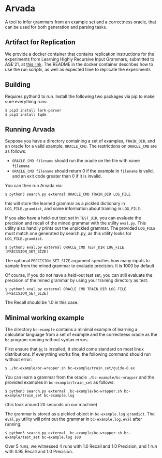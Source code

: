 # Arvada

A tool to infer grammars from an example set and a correctness oracle, that can be used for both generation and parsing tasks.

## Artifact for Replication

We provide a docker container that contains replication instructions for the experiments from Learning Highly Recursive Input Grammars, submitted to ASE'21, at [this link](https://drive.google.com/file/d/1DfPd0eb9YPUkPo4hsr35PQC6ChzZ7ob0/view?usp=sharing). The README in the docker container describes how to use the run scripts, as well as expected time to replicate the experiments

## Building

Requires python3 to run. Install the following two packages via pip to make sure everything runs:
```
$ pip3 install lark-parser
$ pip3 install tqdm
```

## Running Arvada

Suppose you have a directory containing a set of examples, `TRAIN_DIR`, and an oracle for a valid example, `ORACLE_CMD`. The restrictions on `ORACLE_CMD` are as follows:

- `ORACLE_CMD filename` should run the oracle on the file with name `filename`
- `ORACLE_CMD filename` should return 0 if the example in `filename` is valid, and an exit code greater than 0 if it is invalid. 

You can then run Arvada via:
```
$ python3 search.py external ORACLE_CMD TRAIN_DIR LOG_FILE
```
this will store the learned grammar as a pickled dictionary in `LOG_FILE.gramdict`, and some information about training in `LOG_FILE`.

If you also have a held-out test set in `TEST_DIR`, you can evaluate the precision and recall of the mined grammar with the utility `eval.py`. This utility also handily prints out the unpickled grammar. The provided `LOG_FILE` must match one generated by search.py, as this utility looks for `LOG_FILE.gramdict`. 
```
$ python3 eval.py external ORACLE_CMD TEST_DIR LOG_FILE [PRECISION_SET_SIZE]
```
The optional `PRECISION_SET_SIZE` argument specifies how many inputs to sample from the mined grammar to evaluate precision. It is 1000 by default.

Of course, if you do not have a held-out test set, you can still evaluate the precision of the mined grammar by using your training directory as test:
```
$ python3 eval.py external ORACLE_CMD TRAIN_DIR LOG_FILE [PRECISION_SET_SIZE]
```
The Recall should be 1.0 in this case.


## Minimal working example

The directory `bc-example` contains a minimal example of learning a calculator language from a set of example and the correctness oracle as the `bc` program running without syntax errors.

First ensure that [`bc`](https://www.gnu.org/software/bc/manual/html_mono/bc.html) is installed; it should come standard on most linux distributions. If everything works fine, the following command should run without error:
```
$ ./bc-example/bc-wrapper.sh bc-example/train_set/guide-0.ex
```

You can learn a grammar from the oracle `./bc-example/bc-wrapper` and the provided examples in `bc-example/train_set` as follows:
```
$ python3 search.py external .bc-example/bc-wrapper.sh bc-example/train_set bc-example.log
```
(this took around 20 seconds on our machine)

The grammar is stored as a pickled object in `bc-example.log.gramdict`. The `eval.py` utility will print out the grammar in `bc-example.log.eval` after running: 
```
$ python3 search.py external .bc-example/bc-wrapper.sh bc-example/test_set bc-example.log 100
```

Over 5 runs, we witnessed 4 runs with 1.0 Recall and 1.0 Precision, and 1 run with 0.95 Recall and 1.0 Precision.
